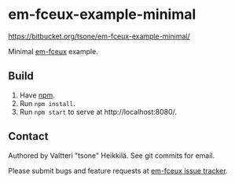 # em-fceux-example-minimal

https://bitbucket.org/tsone/em-fceux-example-minimal/

Minimal [em-fceux](https://bitbucket.org/tsone/em-fceux/) example.

## Build

1. Have [npm](https://www.npmjs.com/get-npm).
2. Run `npm install`.
3. Run `npm start` to serve at http://localhost:8080/.

## Contact

Authored by Valtteri "tsone" Heikkilä. See git commits for email.

Please submit bugs and feature requests at
[em-fceux issue tracker](https://bitbucket.org/tsone/em-fceux/issues/).
